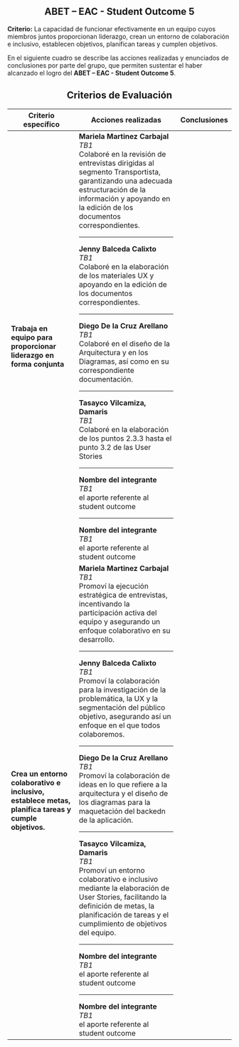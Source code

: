 <div align="center">

## ABET – EAC - Student Outcome 5
</div>

**Criterio:** La capacidad de funcionar efectivamente en un equipo cuyos miembros juntos proporcionan liderazgo, crean un entorno de colaboración e inclusivo, establecen objetivos, planifican tareas y cumplen objetivos. 
 
En el siguiente cuadro se describe las acciones realizadas y enunciados de conclusiones por parte del grupo, que permiten sustentar el haber alcanzado el logro del **ABET – EAC - Student Outcome 5**.

<div align="center">

<h2>Criterios de Evaluación</h2>

<table>
  <thead>
    <tr>
      <th>Criterio específico</th>
      <th>Acciones realizadas</th>
      <th>Conclusiones</th>
    </tr>
  </thead>
  <tbody>
    <tr>
      <td><strong>Trabaja en equipo para proporcionar liderazgo en forma conjunta</strong></td>
      <td>
        <div>
          <b>Mariela Martinez Carbajal</b> <br>
          <i>TB1</i> <br>
          Colaboré en la revisión de entrevistas dirigidas al segmento Transportista, garantizando una adecuada estructuración de la información y apoyando en la edición de los documentos correspondientes.
        </div>
        <hr>
        <div>
          <b>Jenny Balceda Calixto</b> <br>
          <i>TB1</i> <br>
          Colaboré en la elaboración de los materiales UX y apoyando en la edición de los documentos correspondientes.
        </div>
       <hr>
        <div>
          <b>Diego De la Cruz Arellano</b> <br>
          <i>TB1</i> <br>
          Colaboré en el diseño de la Arquitectura y en los Diagramas, así como en su correspondiente documentación.
        </div>
       <hr>
        <div>
          <b>Tasayco Vilcamiza, Damaris</b> <br>
          <i>TB1</i> <br>
          Colaboré en la elaboración de los puntos 2.3.3 hasta el punto 3.2 de las User Stories
        </div>
       <hr>
        <div>
          <b>Nombre del integrante</b> <br>
          <i>TB1</i> <br>
          el aporte referente al student outcome
        </div>
       <hr>
        <div>
          <b>Nombre del integrante</b> <br>
          <i>TB1</i> <br>
          el aporte referente al student outcome
        </div>
      </td>
      <td></td>
    </tr>
   <tr>
      <td><strong>Crea un entorno colaborativo e inclusivo, establece metas, planifica tareas y cumple objetivos.</strong></td>
      <td>
        <div>
          <b>Mariela Martinez Carbajal</b> <br>
          <i>TB1</i> <br>
          Promoví la ejecución estratégica de entrevistas, incentivando la participación activa del equipo y asegurando un enfoque colaborativo en su desarrollo.
        </div>
        <hr>
        <div>
          <b>Jenny Balceda Calixto</b> <br>
          <i>TB1</i> <br>
          Promoví la colaboración para la investigación de la problemática, la UX y la segmentación del público objetivo, asegurando así un enfoque en el que todos colaboremos.
        </div>
       <hr>
        <div>
          <b>Diego De la Cruz Arellano</b> <br>
          <i>TB1</i> <br>
          Promoví la colaboración de ideas en lo que refiere a la arquitectura y el diseño de los diagramas para la maquetación del backedn de la aplicación.
        </div>
       <hr>
        <div>
          <b>Tasayco Vilcamiza, Damaris</b> <br>
          <i>TB1</i> <br>
          Promoví un entorno colaborativo e inclusivo mediante la elaboración de User Stories, facilitando la definición de metas, la planificación de tareas y el cumplimiento de objetivos del equipo.
        </div>
       <hr>
        <div>
          <b>Nombre del integrante</b> <br>
          <i>TB1</i> <br>
          el aporte referente al student outcome
        </div>
       <hr>
        <div>
          <b>Nombre del integrante</b> <br>
          <i>TB1</i> <br>
          el aporte referente al student outcome
        </div>
      </td>
      <td></td>
   </tr>
  </tbody>
</table>

</div>

